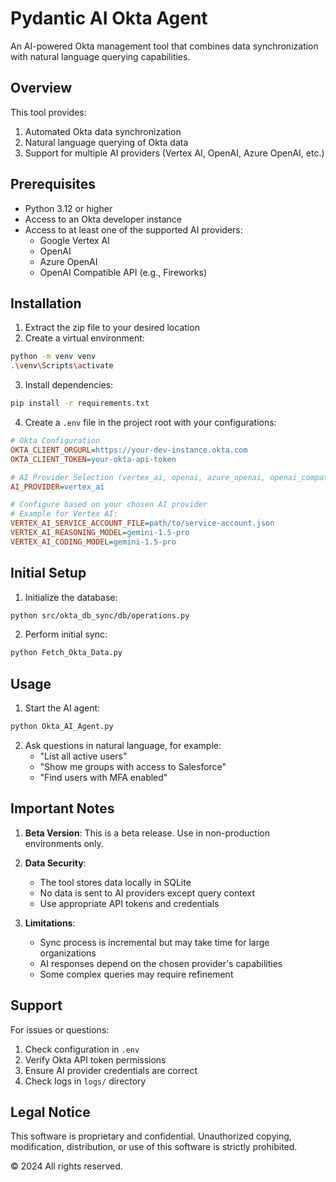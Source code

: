 # Pydantic AI Okta Agent

An AI-powered Okta management tool that combines data synchronization with natural language querying capabilities.

## Overview

This tool provides:
1. Automated Okta data synchronization
2. Natural language querying of Okta data
3. Support for multiple AI providers (Vertex AI, OpenAI, Azure OpenAI, etc.)

## Prerequisites

- Python 3.12 or higher
- Access to an Okta developer instance
- Access to at least one of the supported AI providers:
  - Google Vertex AI
  - OpenAI
  - Azure OpenAI
  - OpenAI Compatible API (e.g., Fireworks)

## Installation

1. Extract the zip file to your desired location
2. Create a virtual environment:
```bash
python -m venv venv
.\venv\Scripts\activate
```

3. Install dependencies:
```bash
pip install -r requirements.txt
```

4. Create a `.env` file in the project root with your configurations:
```ini
# Okta Configuration
OKTA_CLIENT_ORGURL=https://your-dev-instance.okta.com
OKTA_CLIENT_TOKEN=your-okta-api-token

# AI Provider Selection (vertex_ai, openai, azure_openai, openai_compatible)
AI_PROVIDER=vertex_ai

# Configure based on your chosen AI provider
# Example for Vertex AI:
VERTEX_AI_SERVICE_ACCOUNT_FILE=path/to/service-account.json
VERTEX_AI_REASONING_MODEL=gemini-1.5-pro
VERTEX_AI_CODING_MODEL=gemini-1.5-pro
```

## Initial Setup

1. Initialize the database:
```bash
python src/okta_db_sync/db/operations.py
```

2. Perform initial sync:
```bash
python Fetch_Okta_Data.py
```

## Usage

1. Start the AI agent:
```bash
python Okta_AI_Agent.py
```

2. Ask questions in natural language, for example:
   - "List all active users"
   - "Show me groups with access to Salesforce"
   - "Find users with MFA enabled"

## Important Notes

1. **Beta Version**: This is a beta release. Use in non-production environments only.
2. **Data Security**: 
   - The tool stores data locally in SQLite
   - No data is sent to AI providers except query context
   - Use appropriate API tokens and credentials

3. **Limitations**:
   - Sync process is incremental but may take time for large organizations
   - AI responses depend on the chosen provider's capabilities
   - Some complex queries may require refinement

## Support

For issues or questions:
1. Check configuration in `.env`
2. Verify Okta API token permissions
3. Ensure AI provider credentials are correct
4. Check logs in `logs/` directory

## Legal Notice

This software is proprietary and confidential. Unauthorized copying, modification, distribution, or use of this software is strictly prohibited.

© 2024 All rights reserved.